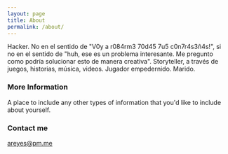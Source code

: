 ```yaml
---
layout: page
title: About
permalink: /about/
---
```


Hacker. No en el sentido de "V0y a r084rm3 70d45 7u5 c0n7r4s3ñ4s!", si no en el sentido de "huh, ese es un problema interesante. Me pregunto como podría solucionar esto de manera creativa".
Storyteller, a través de juegos, historias, música, videos.
Jugador empedernido.
Marido.

### More Information

A place to include any other types of information that you'd like to include about yourself.

### Contact me

[areyes@pm.me](mailto:areyes@pm.me)